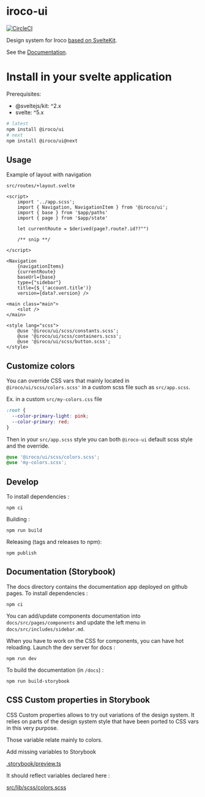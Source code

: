 # iroco-ui

[![CircleCI](https://dl.circleci.com/status-badge/img/gh/iroco-co/iroco-ui/tree/main.svg?style=svg)](https://dl.circleci.com/status-badge/redirect/gh/iroco-co/iroco-ui/tree/main)

Design system for Iroco [based on SvelteKit](https://kit.svelte.dev/docs/packaging).

See the [Documentation](https://iroco-co.github.io/iroco-ui/).

# Install in your svelte application

Prerequisites:

- @sveltejs/kit: ^2.x
- svelte: ^5.x

```sh
# latest
npm install @iroco/ui
# next
npm install @iroco/ui@next
```

## Usage

Example of layout with navigation

`src/routes/+layout.svelte`

```svelte
<script>
	import '../app.scss';
	import { Navigation, NavigationItem } from '@iroco/ui';
    import { base } from '$app/paths'
	import { page } from '$app/state'

	let currentRoute = $derived(page?.route?.id??"")

    /** snip **/

</script>

<Navigation
	{navigationItems}
	{currentRoute}
	baseUrl={base}
	type={"sidebar"}
	title={$_('account.title')}
	version={data?.version} />

<main class="main">
	<slot />
</main>

<style lang="scss">
	@use '@iroco/ui/scss/constants.scss';
	@use '@iroco/ui/scss/containers.scss';
	@use '@iroco/ui/scss/button.scss';
</style>
```

## Customize colors

You can override CSS vars that mainly located in `@iroco/ui/scss/colors.scss'` in a custom scss file such as `src/app.scss`.

Ex. in a custom `src/my-colors.css` file

```scss
:root {
  --color-primary-light: pink;
  --color-primary: red;
}
```

Then in your `src/app.scss` style you can both `@iroco-ui` default scss style and the override.

```scss
@use '@iroco/ui/scss/colors.scss';
@use 'my-colors.scss';
```

## Develop

To install dependencies :

```shell
npm ci
```

Building :

```shell
npm run build
```

Releasing (tags and releases to npm):

```shell
npm publish
```

## Documentation (Storybook)

The docs directory contains the documentation app deployed on github pages. To install dependencies :

```shell
npm ci
```

You can add/update components documentation into `docs/src/pages/components` and update the left menu in `docs/src/includes/sidebar.md`.

When you have to work on the CSS for components, you can have hot reloading.
Launch the dev server for docs :

```shell
npm run dev
```

To build the documentation (in `/docs`) :

```shell
npm run build-storybook
```

## CSS Custom properties in Storybook

CSS Custom properties allows to try out variations of the design system.
It relies on parts of the design system style that have been ported to CSS vars in this very purpose.

Those variable relate mainly to colors.

Add missing variables to Storybook

[.storybook/preview.ts](.storybook/preview.ts)

It should reflect variables declared here :

[src/lib/scss/colors.scss](src/lib/scss/colors.scss)

